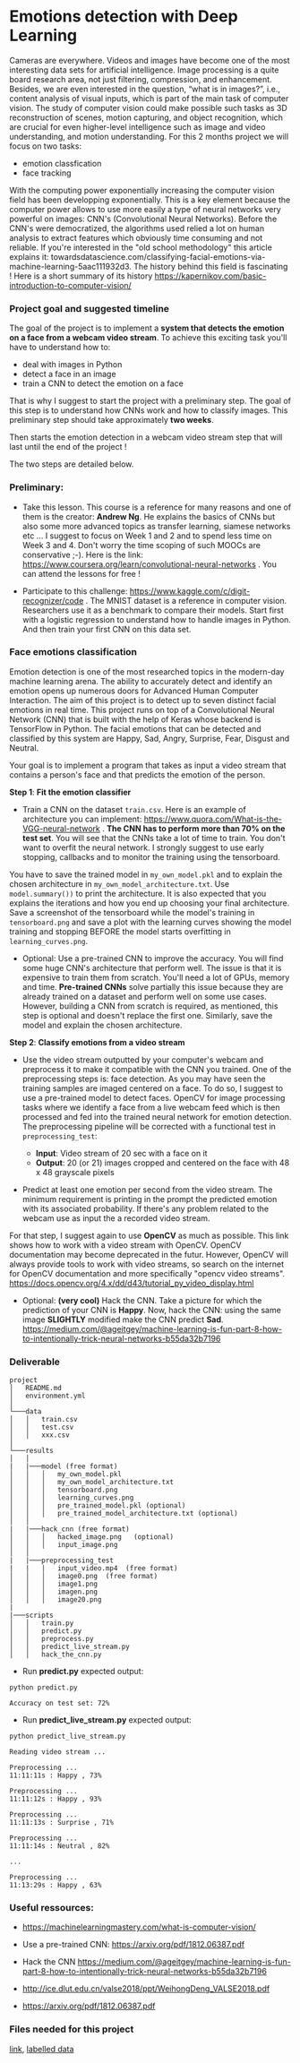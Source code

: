 # Emotions detection with Deep Learning

Cameras are everywhere. Videos and images have become one of the most interesting data sets for artificial intelligence.
Image processing is a quite board research area, not just filtering, compression, and enhancement. Besides, we are even interested in the question, “what is in images?”, i.e., content analysis of visual inputs, which is part of the main task of computer vision. The study of computer vision could make possible such tasks as 3D reconstruction of scenes, motion capturing, and object recognition, which are crucial for even higher-level intelligence such as
image and video understanding, and motion understanding.
For this 2 months project we will focus on two tasks:

- emotion classfication
- face tracking

With the computing power exponentially increasing the computer vision field has been developping exponentially. This is a key element because the computer power allows to use more easily a type of neural networks very powerful on images: CNN's (Convolutional Neural Networks). Before the CNN's were democratized, the algorithms used relied a lot on human analysis to extract features which obviously time consuming and not reliable. If you're interested in the "old school methodology" this article explains it: towardsdatascience.com/classifying-facial-emotions-via-machine-learning-5aac111932d3.
The history behind this field is fascinating ! Here is a short summary of its history https://kapernikov.com/basic-introduction-to-computer-vision/

### Project goal and suggested timeline

The goal of the project is to implement a **system that detects the emotion on a face from a webcam video stream**. To achieve this exciting task you'll have to understand how to:

- deal with images in Python
- detect a face in an image
- train a CNN to detect the emotion on a face

That is why I suggest to start the project with a preliminary step. The goal of this step is to understand how CNNs work and how to classify images. This preliminary step should take approximately **two weeks**.

Then starts the emotion detection in a webcam video stream step that will last until the end of the project !

The two steps are detailed below.

### Preliminary:

- Take this lesson. This course is a reference for many reasons and one of them is the creator: **Andrew Ng**. He explains the basics of CNNs but also some more advanced topics as transfer learning, siamese networks etc ... I suggest to focus on Week 1 and 2 and to spend less time on Week 3 and 4. Don't worry the time scoping of such MOOCs are conservative ;-). Here is the link: https://www.coursera.org/learn/convolutional-neural-networks . You can attend the lessons for free !

- Participate to this challenge: https://www.kaggle.com/c/digit-recognizer/code . The MNIST dataset is a reference in computer vision. Researchers use it as a benchmark to compare their models. Start first with a logistic regression to understand how to handle images in Python. And then train your first CNN on this data set.

### Face emotions classification

Emotion detection is one of the most researched topics in the modern-day machine learning arena. The ability to accurately detect and identify an emotion opens up numerous doors for Advanced Human Computer Interaction. The aim of this project is to detect up to seven distinct facial emotions in real time. This project runs on top of a Convolutional Neural Network (CNN) that is built with the help of Keras whose backend is TensorFlow in Python. The facial emotions that can be detected and classified by this system are Happy, Sad, Angry, Surprise, Fear, Disgust and Neutral.

Your goal is to implement a program that takes as input a video stream that contains a person's face and that predicts the emotion of the person.

**Step 1**: **Fit the emotion classifier**

- Train a CNN on the dataset `train.csv`. Here is an example of architecture you can implement: https://www.quora.com/What-is-the-VGG-neural-network . **The CNN has to perform more than 70% on the test set**. You will see that the CNNs take a lot of time to train. You don't want to overfit the neural network. I strongly suggest to use early stopping, callbacks and to monitor the training using the tensorboard.

You have to save the trained model in `my_own_model.pkl` and to explain the chosen architecture in `my_own_model_architecture.txt`. Use `model.summary())` to print the architecture. It is also expected that you explains the iterations and how you end up choosing your final architecture. Save a screenshot of the tensorboard while the model's training in `tensorboard.png` and save a plot with the learning curves showing the model training and stopping BEFORE the model starts overfitting in `learning_curves.png`.

- Optional: Use a pre-trained CNN to improve the accuracy. You will find some huge CNN's architecture that perform well. The issue is that it is expensive to train them from scratch. You'll need a lot of GPUs, memory and time. **Pre-trained CNNs** solve partially this issue because they are already trained on a dataset and perform well on some use cases. However, building a CNN from scratch is required, as mentioned, this step is optional and doesn't replace the first one. Similarly, save the model and explain the chosen architecture.

**Step 2**: **Classify emotions from a video stream**

- Use the video stream outputted by your computer's webcam and preprocess it to make it compatible with the CNN you trained. One of the preprocessing steps is: face detection. As you may have seen the training samples are imaged centered on a face. To do so, I suggest to use a pre-trained model to detect faces. OpenCV for image processing tasks where we identify a face from a live webcam feed which is then processed and fed into the trained neural network for emotion detection. The preprocessing pipeline will be corrected with a functional test in `preprocessing_test`:

  - **Input**: Video stream of 20 sec with a face on it
  - **Output**: 20 (or 21) images cropped and centered on the face with 48 x 48 grayscale pixels

- Predict at least one emotion per second from the video stream. The minimum requirement is printing in the prompt the predicted emotion with its associated probability. If there's any problem related to the webcam use as input the a recorded video stream.

For that step, I suggest again to use **OpenCV** as much as possible. This link shows how to work with a video stream with OpenCV. OpenCV documentation may become deprecated in the futur. However, OpenCV will always provide tools to work with video streams, so search on the internet for OpenCV documentation and more specifically "opencv video streams". https://docs.opencv.org/4.x/dd/d43/tutorial_py_video_display.html

- Optional: **(very cool)** Hack the CNN. Take a picture for which the prediction of your CNN is **Happy**. Now, hack the CNN: using the same image **SLIGHTLY** modified make the CNN predict **Sad**. https://medium.com/@ageitgey/machine-learning-is-fun-part-8-how-to-intentionally-trick-neural-networks-b55da32b7196

### Deliverable

```
project
│   README.md
│   environment.yml
│
└───data
│   │   train.csv
│   │   test.csv
│   │   xxx.csv
│
└───results
│   │
|   |───model (free format)
│   │   │   my_own_model.pkl
│   │   │   my_own_model_architecture.txt
│   │   │   tensorboard.png
│   │   │   learning_curves.png
│   │   │   pre_trained_model.pkl (optional)
│   │   │   pre_trained_model_architecture.txt (optional)
│   │
|   |───hack_cnn (free format)
│   │   │   hacked_image.png   (optional)
│   │   │   input_image.png
│   │
|   |───preprocessing_test
|   |   |   input_video.mp4  (free format)
│   │   │   image0.png  (free format)
│   │   │   image1.png
│   │   │   imagen.png
│   │   │   image20.png
|
|───scripts
│   │   train.py
│   │   predict.py
│   │   preprocess.py
│   │   predict_live_stream.py
│   │   hack_the_cnn.py

```

- Run **predict.py** expected output:

```prompt
python predict.py

Accuracy on test set: 72%

```

- Run **predict_live_stream.py** expected output:

```prompt
python predict_live_stream.py

Reading video stream ...

Preprocessing ...
11:11:11s : Happy , 73%

Preprocessing ...
11:11:12s : Happy , 93%

Preprocessing ...
11:11:13s : Surprise , 71%

Preprocessing ...
11:11:14s : Neutral , 82%

...

Preprocessing ...
11:13:29s : Happy , 63%

```

### Useful ressources:

- https://machinelearningmastery.com/what-is-computer-vision/

- Use a pre-trained CNN: https://arxiv.org/pdf/1812.06387.pdf

- Hack the CNN https://medium.com/@ageitgey/machine-learning-is-fun-part-8-how-to-intentionally-trick-neural-networks-b55da32b7196

- http://ice.dlut.edu.cn/valse2018/ppt/WeihongDeng_VALSE2018.pdf

- https://arxiv.org/pdf/1812.06387.pdf

### Files needed for this project

[link](https://assets.01-edu.org/ai-branch/project3/challenges-in-representation-learning-facial-expression-recognition-challenge.zip), [labelled data](./test_with_emotions.csv)
